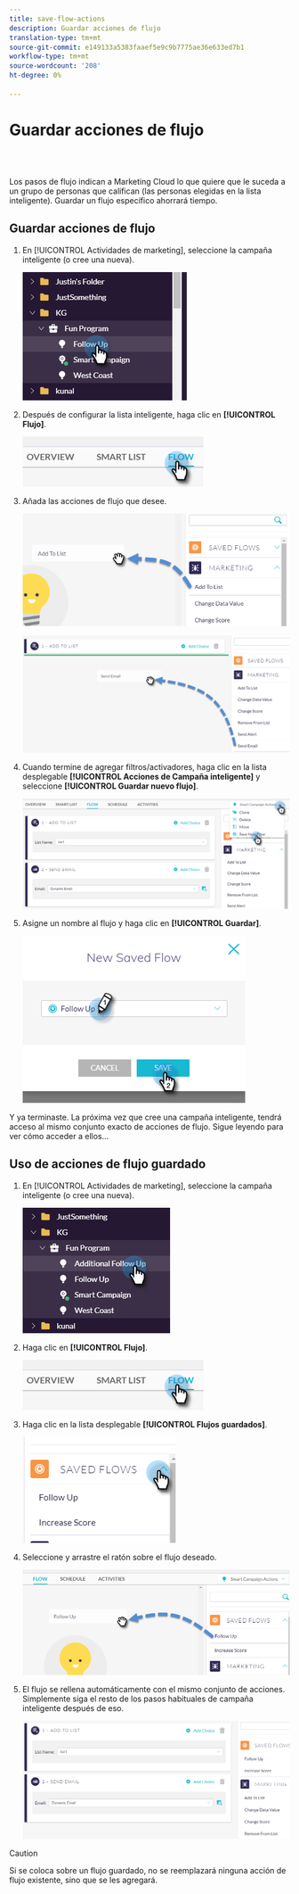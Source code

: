 ```yaml
---
title: save-flow-actions
description: Guardar acciones de flujo
translation-type: tm+mt
source-git-commit: e149133a5383faaef5e9c9b7775ae36e633ed7b1
workflow-type: tm+mt
source-wordcount: '208'
ht-degree: 0%

---
```



# Guardar acciones de flujo

<br> 

Los pasos de flujo indican a Marketing Cloud lo que quiere que le suceda a un grupo de personas que califican (las personas elegidas en la lista inteligente). Guardar un flujo específico ahorrará tiempo.

## Guardar acciones de flujo

1. En [!UICONTROL Actividades de marketing], seleccione la campaña inteligente (o cree una nueva).

   ![Imagen uno](/help/sky/assets/smart-lists-and-static-lists/save-flow-actions/save-flow-actions-1.png)

1. Después de configurar la lista inteligente, haga clic en **[!UICONTROL Flujo]**.

   ![Imagen dos](/help/sky/assets/smart-lists-and-static-lists/save-flow-actions/save-flow-actions-2.png)

1. Añada las acciones de flujo que desee.

   ![Imagen tres](/help/sky/assets/smart-lists-and-static-lists/save-flow-actions/save-flow-actions-3.png)

   ![Imagen Cuatro](/help/sky/assets/smart-lists-and-static-lists/save-flow-actions/save-flow-actions-4.png)

1. Cuando termine de agregar filtros/activadores, haga clic en la lista desplegable **[!UICONTROL Acciones de Campaña inteligente]** y seleccione **[!UICONTROL Guardar nuevo flujo]**.

   ![Imagen cinco](/help/sky/assets/smart-lists-and-static-lists/save-flow-actions/save-flow-actions-5.png)

1. Asigne un nombre al flujo y haga clic en **[!UICONTROL Guardar]**.

   ![Imagen seis](/help/sky/assets/smart-lists-and-static-lists/save-flow-actions/save-flow-actions-6.png)

Y ya terminaste. La próxima vez que cree una campaña inteligente, tendrá acceso al mismo conjunto exacto de acciones de flujo. Sigue leyendo para ver cómo acceder a ellos...

## Uso de acciones de flujo guardado

1. En [!UICONTROL Actividades de marketing], seleccione la campaña inteligente (o cree una nueva).

   ![Imagen siete](/help/sky/assets/smart-lists-and-static-lists/save-flow-actions/save-flow-actions-7.png)

1. Haga clic en **[!UICONTROL Flujo]**.

   ![Imagen ocho](/help/sky/assets/smart-lists-and-static-lists/save-flow-actions/save-flow-actions-8.png)

1. Haga clic en la lista desplegable **[!UICONTROL Flujos guardados]**.

   ![Imagen nueve](/help/sky/assets/smart-lists-and-static-lists/save-flow-actions/save-flow-actions-9.png)

1. Seleccione y arrastre el ratón sobre el flujo deseado.

   ![Imagen Diez](/help/sky/assets/smart-lists-and-static-lists/save-flow-actions/save-flow-actions-10.png)

1. El flujo se rellena automáticamente con el mismo conjunto de acciones. Simplemente siga el resto de los pasos habituales de campaña inteligente después de eso.

   ![Imagen once](/help/sky/assets/smart-lists-and-static-lists/save-flow-actions/save-flow-actions-11.png)

>[!CAUTION]
>
>Si se coloca sobre un flujo guardado, no se reemplazará ninguna acción de flujo existente, sino que se les agregará.
